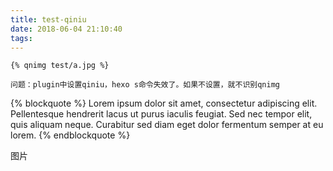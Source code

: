 ```yaml
---
title: test-qiniu
date: 2018-06-04 21:10:40
tags:
---
```


```
{% qnimg test/a.jpg %}

问题：plugin中设置qiniu，hexo s命令失效了。如果不设置，就不识别qnimg
```

{% blockquote %}
Lorem ipsum dolor sit amet, consectetur adipiscing elit. Pellentesque hendrerit lacus ut purus iaculis feugiat. Sed nec tempor elit, quis aliquam neque. Curabitur sed diam eget dolor fermentum semper at eu lorem.
{% endblockquote %}

图片